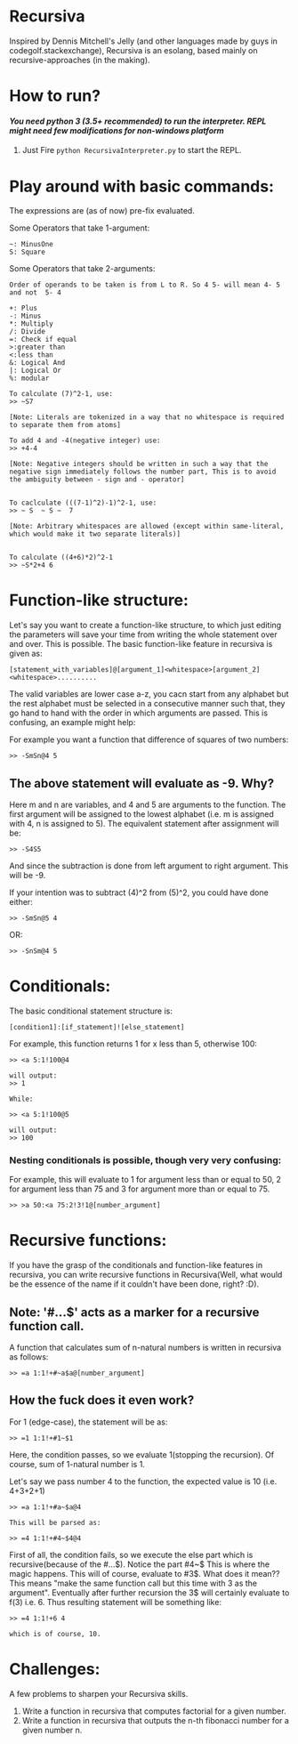 # Recursiva

Inspired by Dennis Mitchell's Jelly (and other languages made by guys in codegolf.stackexchange), Recursiva is an esolang, based mainly on recursive-approaches (in the making). 

# How to run? 

#### <i>You need python 3 (3.5+ recommended) to run the interpreter. REPL might need few modifications for non-windows platform</i> 

  1. Just Fire `python RecursivaInterpreter.py` to start the REPL.


# Play around with basic commands:
    
The expressions are (as of now) pre-fix evaluated.  

Some Operators that take 1-argument:

    ~: MinusOne
    S: Square 

Some Operators that take 2-arguments:

    Order of operands to be taken is from L to R. So 4 5- will mean 4- 5 and not  5- 4

    +: Plus 
    -: Minus
    *: Multiply
    /: Divide
    =: Check if equal
    >:greater than
    <:less than
    &: Logical And
    |: Logical Or
    %: modular
    
    To calculate (7)^2-1, use:
    >> ~S7 

    [Note: Literals are tokenized in a way that no whitespace is required to separate them from atoms]
    
    To add 4 and -4(negative integer) use:
    >> +4-4
    
    [Note: Negative integers should be written in such a way that the negative sign immediately follows the number part, This is to avoid the ambiguity between - sign and - operator]


    To caclculate (((7-1)^2)-1)^2-1, use:
    >> ~ S  ~ S ~  7

    [Note: Arbitrary whitespaces are allowed (except within same-literal, which would make it two separate literals)]


    To calculate ((4+6)*2)^2-1
    >> ~S*2+4 6
    
# Function-like structure:

Let's say you want to create a function-like structure, to which just editing the parameters will save your time from writing the whole statement over and over. This is possible. The basic function-like feature in recursiva is given as:

    [statement_with_variables]@[argument_1]<whitespace>[argument_2]<whitespace>..........
    
The valid variables are lower case a-z, you cacn start from any alphabet but the rest alphabet must be selected in a consecutive manner such that, they go hand to hand with the order in which arguments are passed. This is confusing, an example might help:

For example you want a function that difference of squares of two numbers:

    >> -SmSn@4 5
    
## The above statement will evaluate as -9. Why?
    
Here m and n are variables, and 4 and 5 are arguments to the function. The first argument will be assigned to the lowest alphabet (i.e. m is assigned with 4, n is assigned to 5). The equivalent statement after assignment will be:

    >> -S4S5
    
And since the subtraction is done from left argument to right argument. This will be -9.

If your intention was to subtract (4)^2 from (5)^2, you could have done either:

    >> -SmSn@5 4
    
OR:

    >> -SnSm@4 5
    

# Conditionals:

The basic conditional statement structure is:

    [condition1]:[if_statement]![else_statement]

For example, this function returns 1 for x less than 5, otherwise 100:

    >> <a 5:1!100@4
    
    will output:
    >> 1
    
    While:
    
    >> <a 5:1!100@5
    
    will output:
    >> 100

### Nesting conditionals is possible, though very very confusing:
For example, this will evaluate to 1 for argument less than or equal to 50, 2 for argument less than 75 and 3 for argument more than or equal to 75.

    >> >a 50:<a 75:2!3!1@[number_argument]
    
# Recursive functions:

If you have the grasp of the conditionals and function-like features in recursiva, you can write recursive functions in Recursiva(Well, what would be the essence of the name if it couldn't have been done, right? :D).

## Note: '#...$' acts as a marker for a recursive function call.  

A function that calculates sum of n-natural numbers is written in recursiva as follows:

    >> =a 1:1!+#~a$a@[number_argument]
    
## How the fuck does it even work?

For 1 (edge-case), the statement will be as:

    >> =1 1:1!+#1~$1
    
Here, the condition passes, so we evaluate 1(stopping the recursion). Of course, sum of 1-natural number is 1. 

Let's say we pass number 4 to the function, the expected value is 10 (i.e. 4+3+2+1)

    >> =a 1:1!+#a~$a@4
    
    This will be parsed as:
    
    >> =4 1:1!+#4~$4@4

First of all, the condition fails, so we execute the else part which is recursive(because of the #...$). Notice the part #4~$ This is where the magic happens. This will of course, evaluate to #3$. What does it mean?? This means "make the same function call but this time with 3 as the argument". Eventually after further recursion the 3$ will certainly evaluate to f(3) i.e. 6. Thus resulting statement will be something like: 

    >> =4 1:1!+6 4
    
    which is of course, 10.
    
# Challenges:

A few problems to sharpen your Recursiva skills.

1. Write a function in recursiva that computes factorial for a given number.
2. Write a function in recursiva that outputs the n-th fibonacci number for a given number n.